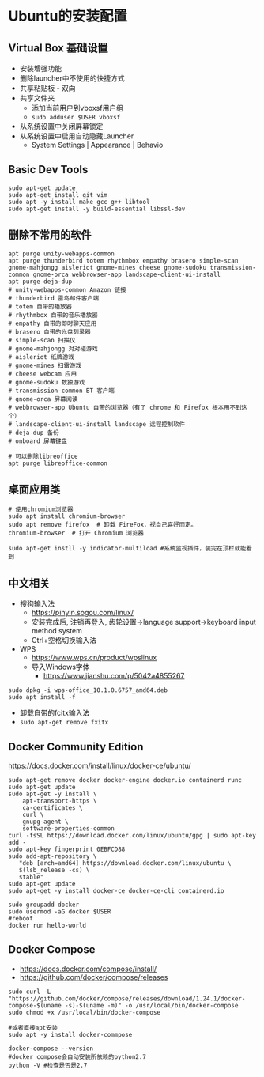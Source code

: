 # Ubuntu的安装配置

## Virtual Box 基础设置
- 安装增强功能
- 删除launcher中不使用的快捷方式
- 共享粘贴板 - 双向
- 共享文件夹
  - 添加当前用户到vboxsf用户组
  - `sudo adduser $USER vboxsf`
- 从系统设置中关闭屏幕锁定
- 从系统设置中启用自动隐藏Launcher
  - System Settings | Appearance | Behavio

## Basic Dev Tools

```text
sudo apt-get update
sudo apt-get install git vim
sudo apt -y install make gcc g++ libtool
sudo apt-get install -y build-essential libssl-dev
```

## 删除不常用的软件

```text
apt purge unity-webapps-common
apt purge thunderbird totem rhythmbox empathy brasero simple-scan gnome-mahjongg aisleriot gnome-mines cheese gnome-sudoku transmission-common gnome-orca webbrowser-app landscape-client-ui-install
apt purge deja-dup
# unity-webapps-common Amazon 链接
# thunderbird 雷鸟邮件客户端
# totem 自带的播放器
# rhythmbox 自带的音乐播放器
# empathy 自带的即时聊天应用
# brasero 自带的光盘刻录器
# simple-scan 扫描仪
# gnome-mahjongg 对对碰游戏
# aisleriot 纸牌游戏
# gnome-mines 扫雷游戏
# cheese webcam 应用
# gnome-sudoku 数独游戏
# transmission-common BT 客户端
# gnome-orca 屏幕阅读
# webbrowser-app Ubuntu 自带的浏览器（有了 chrome 和 Firefox 根本用不到这个）
# landscape-client-ui-install landscape 远程控制软件
# deja-dup 备份
# onboard 屏幕键盘

# 可以删除libreoffice
apt purge libreoffice-common

```

## 桌面应用类

```text
# 使用chromium浏览器
sudo apt install chromium-browser
sudo apt remove firefox  # 卸载 FireFox，视自己喜好而定。
chromium-browser  # 打开 Chromium 浏览器

sudo apt-get instll -y indicator-multiload #系统监视插件，装完在顶栏就能看到
```
## 中文相关

- 搜狗输入法
  - <https://pinyin.sogou.com/linux/>
  - 安装完成后, 注销再登入, 齿轮设置->language support->keyboard input method system
  - Ctrl+空格切换输入法
- WPS  
  - <https://www.wps.cn/product/wpslinux>
  - 导入Windows字体  
    - <https://www.jianshu.com/p/5042a4855267>
```text
sudo dpkg -i wps-office_10.1.0.6757_amd64.deb
sudo apt install -f
```

- 卸载自带的fcitx输入法
 - `sudo apt-get remove fxitx`


## Docker Community Edition
<https://docs.docker.com/install/linux/docker-ce/ubuntu/>

```text
sudo apt-get remove docker docker-engine docker.io containerd runc
sudo apt-get update
sudo apt-get -y install \
    apt-transport-https \
    ca-certificates \
    curl \
    gnupg-agent \
    software-properties-common
curl -fsSL https://download.docker.com/linux/ubuntu/gpg | sudo apt-key add -    
sudo apt-key fingerprint 0EBFCD88
sudo add-apt-repository \
   "deb [arch=amd64] https://download.docker.com/linux/ubuntu \
   $(lsb_release -cs) \
   stable"
sudo apt-get update
sudo apt-get -y install docker-ce docker-ce-cli containerd.io

sudo groupadd docker
sudo usermod -aG docker $USER
#reboot
docker run hello-world
```

## Docker Compose
- <https://docs.docker.com/compose/install/>
- <https://github.com/docker/compose/releases>

```text
sudo curl -L "https://github.com/docker/compose/releases/download/1.24.1/docker-compose-$(uname -s)-$(uname -m)" -o /usr/local/bin/docker-compose
sudo chmod +x /usr/local/bin/docker-compose

#或者直接apt安装
sudo apt -y install docker-commpose

docker-compose --version
#docker compose会自动安装所依赖的python2.7
python -V #检查是否是2.7
```
